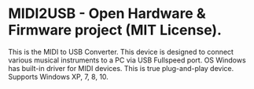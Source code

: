 # MIDI2USB - Open Hardware & Firmware project (MIT License).

This is the MIDI to USB Converter.
This device is designed to connect various musical instruments to a PC via USB Fullspeed port. OS Windows has built-in driver for MIDI devices. This is true plug-and-play device. Supports Windows XP, 7, 8, 10.
